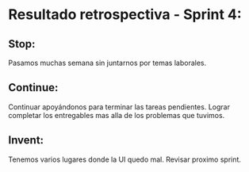 # Resultado retrospectiva - Sprint 4: 



## Stop:
Pasamos muchas semana sin juntarnos por temas laborales.

## Continue:
Continuar apoyándonos para terminar las tareas pendientes.
Lograr completar los entregables mas alla de los problemas que tuvimos.

## Invent:
Tenemos varios lugares donde la UI quedo mal. Revisar proximo sprint.